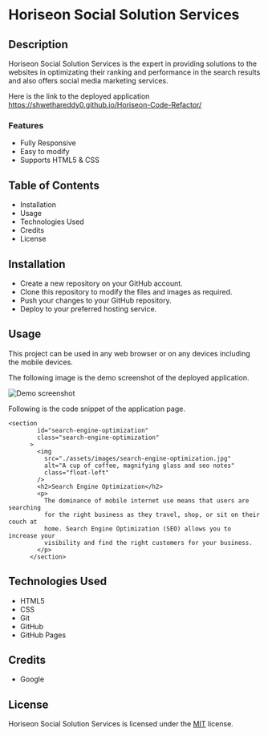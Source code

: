 # Horiseon Social Solution Services

## Description

Horiseon Social Solution Services is the expert in providing solutions to the websites in optimizating their ranking and performance in the search results and also offers social media marketing services.

Here is the link to the deployed application https://shwethareddy0.github.io/Horiseon-Code-Refactor/

### Features

- Fully Responsive
- Easy to modify
- Supports HTML5 & CSS

## Table of Contents

- Installation
- Usage
- Technologies Used
- Credits
- License

## Installation

- Create a new repository on your GitHub account.
- Clone this repository to modify the files and images as required.
- Push your changes to your GitHub repository.
- Deploy to your preferred hosting service.

## Usage

This project can be used in any web browser or on any devices including the mobile devices.

The following image is the demo screenshot of the deployed application.

![Demo screenshot](./assets/images/demo-screenshot.gif)

Following is the code snippet of the application page.

```html5
<section
        id="search-engine-optimization"
        class="search-engine-optimization"
      >
        <img
          src="./assets/images/search-engine-optimization.jpg"
          alt="A cup of coffee, magnifying glass and seo notes"
          class="float-left"
        />
        <h2>Search Engine Optimization</h2>
        <p>
          The dominance of mobile internet use means that users are searching
          for the right business as they travel, shop, or sit on their couch at
          home. Search Engine Optimization (SEO) allows you to increase your
          visibility and find the right customers for your business.
        </p>
      </section>

```

## Technologies Used

- HTML5
- CSS
- Git
- GitHub
- GitHub Pages

## Credits

- Google

## License

Horiseon Social Solution Services is licensed under the [MIT](LICENSE.txt) license.
